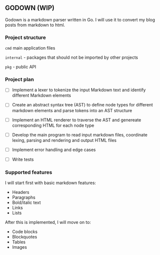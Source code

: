 ## GODOWN (WIP)

Godown is a markdown parser written in Go. I will use it to convert my blog posts from markdown to html.

### Project structure

`cmd` main application files


`internal` - packages that should not be imported by other projects

`pkg` - public API

### Project plan

- [ ] Implement a lexer to tokenize the input Markdown text and identify different Markdown elements

- [ ] Create an abstract syntax tree (AST) to define node types for different markdown elements and parse tokens into an AST structure

- [ ] Implement an HTML renderer to traverse the AST and genereate corresponding HTML for each node type

- [ ] Develop the main program to read input markdown files, coordinate lexing, parsing and rendering and output HTML files

- [ ] Implement error handling and edge cases

- [ ] Write tests

### Supported features

I will start first with basic markdown features:

- Headers
- Paragraphs
- Bold/italic text
- Links
- Lists

After this is implemented, I will move on to:

- Code blocks
- Blockquotes
- Tables
- Images
